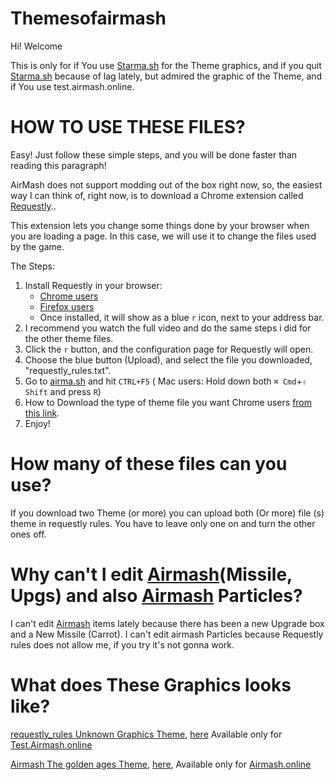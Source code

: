 # Themesofairmash
Hi! Welcome

This is only for if You use [Starma.sh](https://starma.sh/)  for the Theme graphics, and if you quit [Starma.sh](https://starma.sh/) because of lag lately, but admired the graphic of the Theme, and if You use test.airmash.online.

# **HOW TO USE THESE FILES?**

Easy! Just follow these simple steps, and you will be done faster than reading this paragraph!

AirMash does not support modding out of the box right now, so, the easiest way I can think of,  right now, is to download a Chrome extension called [Requestly](https://www.requestly.in/home/)..

This extension lets you change some things done by your browser when you are loading a page. In this case, we will use it to change the files used by the game.

The Steps:

1. Install Requestly in your browser: 
    - [Chrome users](https://chrome.google.com/webstore/detail/requestly/mdnleldcmiljblolnjhpnblkcekpdkpa)
    - [Firefox users](https://www.requestly.in/firefox/builds/requestly-latest.xpi)
    - Once installed, it will show as a blue `r` icon, next to your address bar.
2. I recommend you watch the full video and do the same steps i did for the other theme files.  
3. Click the `r` button, and the configuration page for Requestly will open.
4. Choose the blue button (Upload), and select the file you downloaded, "requestly_rules.txt".
5. Go to [airma.sh](https://test.airmash.online/) and hit `CTRL+F5` ( Mac users: Hold down both `⌘ Cmd`+`⇧ Shift` and press `R`)
6. How to Download the type of theme file you want Chrome users [from this link](https://youtu.be/yirtFUMG6ZQ). 
7. Enjoy!

# How many of these files can you use?
If you download two Theme (or more) you can upload both (Or more) file (s) theme in requestly rules. You have to leave only one on and turn the other ones off.
# Why can't I edit [Airmash](https://test.airmash.online/)(Missile, Upgs) and also [Airmash](https://test.airmash.online/) Particles?
I can't edit [Airmash](https://test.airmash.online/) items lately because there has been a new Upgrade box and a New Missile (Carrot).
I can't edit airmash Particles because Requestly rules does not allow me, if you try it's not gonna work.

# What does These Graphics looks like?

[requestly_rules Unknown Graphics Theme](https://raw.githubusercontent.com/warmashster/Themes-For-test.airmash.online-zoom-and-dev/master/Unknown%20Graphics%20Theme_requestly_rules.txt), [here](https://www.youtube.com/watch?v=-pc2fbzeRBU) Available only for [Test.Airmash.online](https://test.airmash.online/)

[Airmash The golden ages Theme](https://raw.githubusercontent.com/warmashster/Themes-For-test.airmash.online-zoom-and-dev/master/Sylar_Graphics%20Airmash%20The%20golden%20Ages_requestly_rules.txt), [here](https://www.youtube.com/watch?v=kzNJ9rmLJfA), Available only for [Airmash.online](https://airmash.online/)
